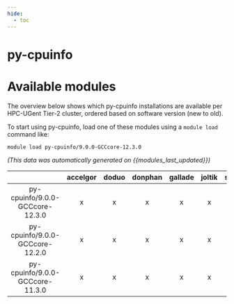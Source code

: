 ```yaml
---
hide:
  - toc
---
```


py-cpuinfo
==========

# Available modules


The overview below shows which py-cpuinfo installations are available per HPC-UGent Tier-2 cluster, ordered based on software version (new to old).

To start using py-cpuinfo, load one of these modules using a `module load` command like:

```shell
module load py-cpuinfo/9.0.0-GCCcore-12.3.0
```

*(This data was automatically generated on {{modules_last_updated}})*  

| |accelgor|doduo|donphan|gallade|joltik|shinx|skitty|
| :---: | :---: | :---: | :---: | :---: | :---: | :---: | :---: |
|py-cpuinfo/9.0.0-GCCcore-12.3.0|x|x|x|x|x|x|x|
|py-cpuinfo/9.0.0-GCCcore-12.2.0|x|x|x|x|x|x|x|
|py-cpuinfo/9.0.0-GCCcore-11.3.0|x|x|x|x|x|-|x|
